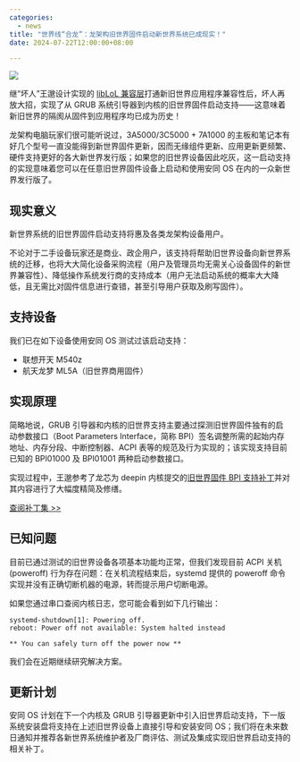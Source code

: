 ```yaml
---
categories:
  - news
title: "世界线“合龙”：龙架构旧世界固件启动新世界系统已成现实！"
date: 2024-07-22T12:00:00+08:00

---
```

![](/assets/news/loongarch-oldworld-boot-support.jpg)


继“坏人”王邈设计实现的 [libLoL 兼容层](https://liblol.aosc.io/ "libLoL 兼容层")打通新旧世界应用程序兼容性后，坏人再放大招，实现了从 GRUB 系统引导器到内核的旧世界固件启动支持——这意味着新旧世界的隔阂从固件到应用程序均已成为历史！

龙架构电脑玩家们很可能听说过，3A5000/3C5000 + 7A1000 的主板和笔记本有好几个型号一直没能得到新世界固件更新，因而无缘组件更新、应用更新更频繁、硬件支持更好的各大新世界发行版；如果您的旧世界设备因此吃灰，这一启动支持的实现意味着您可以在任意旧世界固件设备上启动和使用安同 OS 在内的一众新世界发行版了。

## 现实意义

新世界系统的旧世界固件启动支持将惠及各类龙架构设备用户。

不论对于二手设备玩家还是商业、政企用户，该支持将帮助旧世界设备向新世界系统的迁移，也将大大简化设备采购流程（用户及管理员均无需关心设备固件的新世界兼容性）、降低操作系统发行商的支持成本（用户无法启动系统的概率大大降低，且无需比对固件信息进行查错，甚至引导用户获取及刷写固件）。

## 支持设备

我们已在如下设备使用安同 OS 测试过该启动支持：

- 联想开天 M540z
- 航天龙梦 ML5A（旧世界商用固件）

## 实现原理

简略地说，GRUB 引导器和内核的旧世界支持主要通过探测旧世界固件独有的启动参数接口（Boot Parameters Interface，简称 BPI）签名调整所需的起始内存地址、内存分段、中断控制器、ACPI 表等的规范及行为实现的；该实现支持目前已知的 BPI01000 及 BPI01001 两种启动参数接口。

实现过程中，王邈参考了龙芯为 deepin 内核提交的[旧世界固件 BPI 支持补丁](https://github.com/deepin-community/kernel/pull/130 "旧世界固件 BPI 支持补丁")并对其内容进行了大幅度精简及修缮。

[查阅补丁集 >> ](https://gist.github.com/shankerwangmiao/a15e17fc5c1c1dfb883490862107fcbb "查阅补丁 >> ")

## 已知问题

目前已通过测试的旧世界设备各项基本功能均正常，但我们发现目前 ACPI 关机 (poweroff) 行为存在问题：在关机流程结束后，systemd 提供的 poweroff 命令实现并没有正确切断机器的电源，转而提示用户切断电源。

如果您通过串口查阅内核日志，您可能会看到如下几行输出：

```
systemd-shutdown[1]: Powering off.
reboot: Power off not available: System halted instead

** You can safely turn off the power now **
```

我们会在近期继续研究解决方案。

## 更新计划

安同 OS 计划在下一个内核及 GRUB 引导器更新中引入旧世界启动支持，下一版系统安装盘将支持在上述旧世界设备上直接引导和安装安同 OS；我们将在未来数日通知并推荐各新世界系统维护者及厂商评估、测试及集成实现旧世界启动支持的相关补丁。
